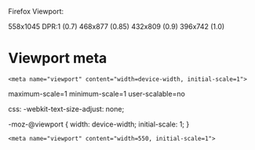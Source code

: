 Firefox Viewport:

558x1045 DPR:1 (0.7)
468x877 (0.85)
432x809 (0.9)
396x742 (1.0)


# Viewport meta

`<meta name="viewport" content="width=device-width, initial-scale=1">`

maximum-scale=1
minimum-scale=1
user-scalable=no


css:
-webkit-text-size-adjust: none;

-moz-@viewport {
	width: device-width;
	initial-scale: 1;
}

`<meta name="viewport" content="width=550, initial-scale=1">`